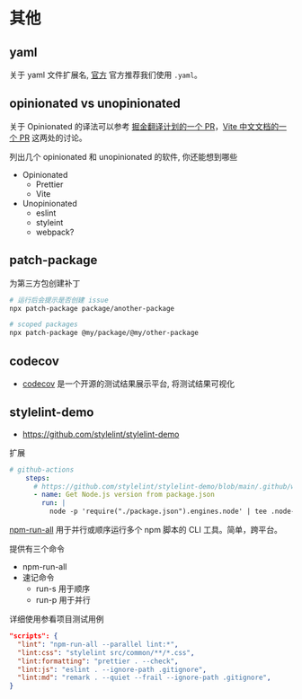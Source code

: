 # 其他

## yaml

关于 yaml 文件扩展名, [官方](https://yaml.org/faq.html) 官方推荐我们使用 `.yaml`。

## opinionated vs unopinionated

关于 Opinionated 的译法可以参考 [掘金翻译计划的一个 PR](https://github.com/xitu/gold-miner/pull/7984#issuecomment-782794534)，[Vite 中文文档的一个 PR](https://zhuanlan.zhihu.com/p/357794103) 这两处的讨论。

列出几个 opinionated 和 unopinionated 的软件, 你还能想到哪些

- Opinionated
  - Prettier
  - Vite
- Unopinionated
  - eslint
  - styleint
  - webpack?

## patch-package

为第三方包创建补丁

```bash
# 运行后会提示是否创建 issue
npx patch-package package/another-package

# scoped packages
npx patch-package @my/package/@my/other-package
```

## codecov

- [codecov](https://about.codecov.io/) 是一个开源的测试结果展示平台, 将测试结果可视化

## stylelint-demo

- <https://github.com/stylelint/stylelint-demo>

扩展

```yaml
# github-actions
    steps:
      # https://github.com/stylelint/stylelint-demo/blob/main/.github/workflows/nodejs.yml
      - name: Get Node.js version from package.json
        run: |
          node -p 'require("./package.json").engines.node' | tee .node-version
```

[npm-run-all](https://www.npmjs.com/package/npm-run-all) 用于并行或顺序运行多个 npm 脚本的 CLI 工具。简单，跨平台。

提供有三个命令

- npm-run-all
- 速记命令
  - run-s 用于顺序
  - run-p 用于并行

详细使用参看项目测试用例

```json
"scripts": {
  "lint": "npm-run-all --parallel lint:*",
  "lint:css": "stylelint src/common/**/*.css",
  "lint:formatting": "prettier . --check",
  "lint:js": "eslint . --ignore-path .gitignore",
  "lint:md": "remark . --quiet --frail --ignore-path .gitignore",
}
```
